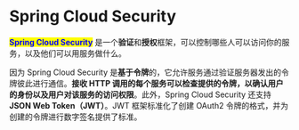 # Spring Cloud Security

<mark style="color:blue;">**Spring Cloud Security**</mark> 是一个**验证**和**授权**框架，可以控制哪些人可以访问你的服务，以及他们可以用服务做什么。

因为 Spring Cloud Security 是**基于令牌**的，它允许服务通过验证服务器发出的令牌彼此进行通信。**接收 HTTP 调用的每个服务可以检查提供的令牌，以确认用户的身份以及用户对该服务的访问权限**。此外，Spring Cloud Security 还支持 **JSON Web Token（JWT）**。JWT 框架标准化了创建 OAuth2 令牌的格式，并为创建的令牌进行数字签名提供了标准。
